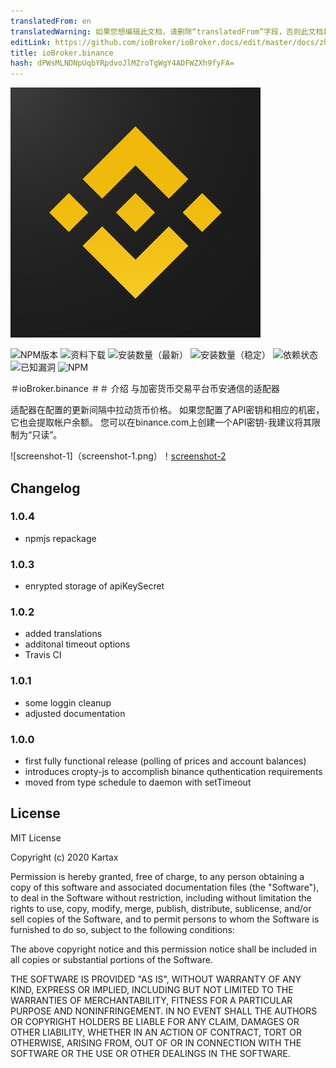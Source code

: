 ```yaml
---
translatedFrom: en
translatedWarning: 如果您想编辑此文档，请删除“translatedFrom”字段，否则此文档将再次自动翻译
editLink: https://github.com/ioBroker/ioBroker.docs/edit/master/docs/zh-cn/adapterref/iobroker.binance/README.md
title: ioBroker.binance
hash: dPWsMLNDNpUqbYRpdvoJlMZroTgWgY4ADFWZXh9fyFA=
---
```

![商标](../../../en/adapterref/iobroker.binance/admin/binance.png)

![NPM版本](http://img.shields.io/npm/v/iobroker.binance.svg)
![资料下载](https://img.shields.io/npm/dm/iobroker.binance.svg)
![安装数量（最新）](http://iobroker.live/badges/binance-installed.svg)
![安装数量（稳定）](http://iobroker.live/badges/binance-stable.svg)
![依赖状态](https://img.shields.io/david/Kartax/iobroker.binance.svg)
![已知漏洞](https://snyk.io/test/github/Kartax/ioBroker.binance/badge.svg)
![NPM](https://nodei.co/npm/iobroker.binance.png?downloads=true)

＃ioBroker.binance
＃＃ 介绍
与加密货币交易平台币安通信的适配器

适配器在配置的更新间隔中拉动货币价格。
如果您配置了API密钥和相应的机密，它也会提取帐户余额。
您可以在binance.com上创建一个API密钥-我建议将其限制为“只读”。

![screenshot-1]（screenshot-1.png）！[screenshot-2](../../../en/adapterref/iobroker.binance/screenshot-2.png)

## Changelog
### 1.0.4
- npmjs repackage
### 1.0.3
- enrypted storage of apiKeySecret
### 1.0.2
- added translations
- additonal timeout options
- Travis CI
### 1.0.1
- some loggin cleanup
- adjusted documentation
### 1.0.0
- first fully functional release (polling of prices and account balances)
- introduces cropty-js to accomplish binance quthentication requirements
- moved from type schedule to daemon with setTimeout

## License
MIT License

Copyright (c) 2020 Kartax

Permission is hereby granted, free of charge, to any person obtaining a copy
of this software and associated documentation files (the "Software"), to deal
in the Software without restriction, including without limitation the rights
to use, copy, modify, merge, publish, distribute, sublicense, and/or sell
copies of the Software, and to permit persons to whom the Software is
furnished to do so, subject to the following conditions:

The above copyright notice and this permission notice shall be included in all
copies or substantial portions of the Software.

THE SOFTWARE IS PROVIDED "AS IS", WITHOUT WARRANTY OF ANY KIND, EXPRESS OR
IMPLIED, INCLUDING BUT NOT LIMITED TO THE WARRANTIES OF MERCHANTABILITY,
FITNESS FOR A PARTICULAR PURPOSE AND NONINFRINGEMENT. IN NO EVENT SHALL THE
AUTHORS OR COPYRIGHT HOLDERS BE LIABLE FOR ANY CLAIM, DAMAGES OR OTHER
LIABILITY, WHETHER IN AN ACTION OF CONTRACT, TORT OR OTHERWISE, ARISING FROM,
OUT OF OR IN CONNECTION WITH THE SOFTWARE OR THE USE OR OTHER DEALINGS IN THE
SOFTWARE.